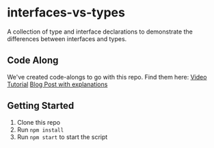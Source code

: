 # interfaces-vs-types
A collection of type and interface declarations to demonstrate the differences between interfaces and types.

## Code Along
We've created code-alongs to go with this repo.  Find them here:
[Video Tutorial](https://www.youtube.com/watch?v=wQ-CWKhnCJc)
[Blog Post with explanations](https://www.youtube.com/watch?v=wQ-CWKhnCJc)

## Getting Started

1. Clone this repo
2. Run `npm install`
3. Run `npm start` to start the script
